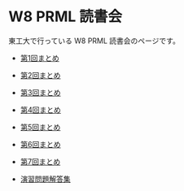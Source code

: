 W8 PRML 読書会
====

東工大で行っている W8 PRML 読書会のページです。

- [第1回まとめ](https://github.com/daimatz/w8prml/blob/master/files/2012-09-11/README.md)
- [第2回まとめ](https://github.com/daimatz/w8prml/blob/master/files/2012-09-24/README.md)
- [第3回まとめ](https://github.com/daimatz/w8prml/blob/master/files/2012-10-02/README.md)
- [第4回まとめ](https://github.com/daimatz/w8prml/blob/master/files/2012-10-15/README.md)
- [第5回まとめ](https://github.com/daimatz/w8prml/blob/master/files/2012-10-29/README.md)
- [第6回まとめ](https://github.com/daimatz/w8prml/blob/master/files/2012-11-12/README.md)
- [第7回まとめ](https://github.com/daimatz/w8prml/blob/master/files/2012-11-26/README.md) 

- [演習問題解答集](https://github.com/daimatz/w8prml/blob/master/files/exercise_solutions/README.md)
